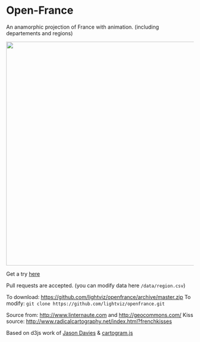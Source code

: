 Open-France
==========

An anamorphic projection of France with animation. (including departements and regions)

<a href="http://openfrance.lightjs.org/#climat_pluie/1999"><img src="http://openfrance.lightjs.org/img/preview.png" width="600"></a>

Get a try [here](http://openfrance.lightjs.org/#climat_pluie/1999)

Pull requests are accepted. (you can modify data here `/data/region.csv`)

To download: https://github.com/lightviz/openfrance/archive/master.zip
To modify: `git clone https://github.com/lightviz/openfrance.git`

Source from: http://www.linternaute.com and http://geocommons.com/
Kiss source: http://www.radicalcartography.net/index.html?frenchkisses

Based on d3js work of <a href="http://www.jasondavies.com">Jason Davies</a> & <a href="http://prag.ma/code/d3-cartogram/">cartogram.js</a>
